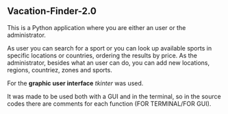 ## Vacation-Finder-2.0 ##

This is a Python application where you are either an user or the administrator.

As user you can search for a sport or you can look up available sports in specific locations or countries, ordering the results by price.
As the administrator, besides what an user can do, you can add new locations, regions, countriez, zones and sports.

For the **graphic user interface** *tkinter* was used. 

It was made to be used both with a GUI and in the terminal, so in the source codes there are comments for each function (FOR TERMINAL/FOR GUI).
